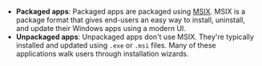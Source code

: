  - **Packaged apps**: Packaged apps are packaged using [MSIX](https://docs.microsoft.com/windows/msix/overview). MSIX is a package format that gives end-users an easy way to install, uninstall, and update their Windows apps using a modern UI.
 - **Unpackaged apps**: Unpackaged apps don't use MSIX. They're typically installed and updated using `.exe` or `.msi` files. Many of these applications walk users through installation wizards.